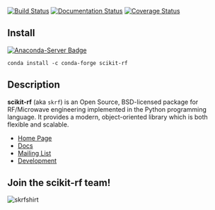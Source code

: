 [![Build Status](https://travis-ci.org/scikit-rf/scikit-rf.svg?branch=master)](https://travis-ci.org/scikit-rf/scikit-rf)
[![Documentation Status](https://readthedocs.org/projects/scikit-rf/badge/?version=latest)](https://readthedocs.org/projects/scikit-rf/?badge=latest)
[![Coverage Status](https://coveralls.io/repos/scikit-rf/scikit-rf/badge.png)](https://coveralls.io/r/scikit-rf/scikit-rf)

## Install

[![Anaconda-Server Badge](https://anaconda.org/conda-forge/scikit-rf/badges/installer/conda.svg
)](https://anaconda.org/conda-forge/scikit-rf)

`conda install -c conda-forge scikit-rf `

## Description 

**scikit-rf** (aka `skrf`) is an Open Source, BSD-licensed package for RF/Microwave engineering implemented 
in the Python programming language. It provides a modern, object-oriented library which is both 
flexible and scalable.  

* [Home Page](http://www.scikit-rf.org)
* [Docs](http://scikit-rf.readthedocs.org/)
* [Mailing List](http://groups.google.com/group/scikit-rf)
* [Development](https://github.com/scikit-rf/scikit-rf/wiki/Development)



## Join the **scikit-rf** team!

![skrfshirt](https://raw.githubusercontent.com/scikit-rf/scikit-rf/master/logo/skrfshirtwhite.png)
